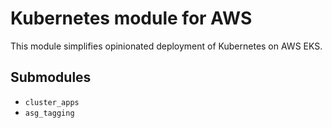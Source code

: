 # Kubernetes module for AWS

This module simplifies opinionated deployment of Kubernetes on AWS EKS.

## Submodules

- `cluster_apps`
- `asg_tagging`

